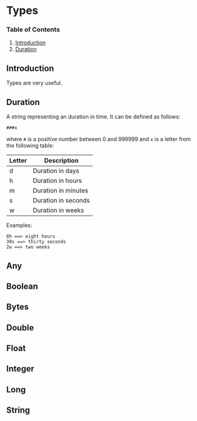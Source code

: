 # Types

### Table of Contents
1. [Introduction](#introduction)
2. [Duration](#duration)

## Introduction

Types are very useful.

## Duration

A string representing an duration in time. It can be defined as follows:
```
###x
```

where `#` is a positive number between 0 and 999999 and `x` is a letter from the following table:

|Letter|Description|
|--------|------------|
|d|Duration in days
|h|Duration in hours
|m|Duration in minutes
|s|Duration in seconds
|w|Duration in weeks

Examples:

```
8h ==> eight hours
30s ==> thirty seconds
2w ==> two weeks
```
## Any

## Boolean

## Bytes

## Double

## Float

## Integer

## Long

## String
